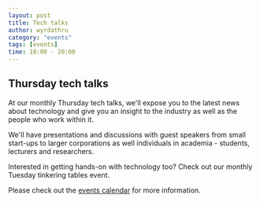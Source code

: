 ```yaml
---
layout: post
title: Tech talks
author: wyrdathru
category: "events"
tags: [events]
time: 18:00 - 20:00
---
```


## Thursday tech talks
At our monthly Thursday tech talks, we'll expose you to the latest news about technology and give you an insight to the industry as well as the people who work within it. 

We'll have presentations and discussions with guest speakers from small start-ups to larger corporations as well individuals in academia - students, lecturers and researchers.

Interested in getting hands-on with technology too? Check out our monthly Tuesday tinkering tables event.

Please check out the <a href="http://napierdevsoc.uk/events/index.html">events calendar</a> for more information.
